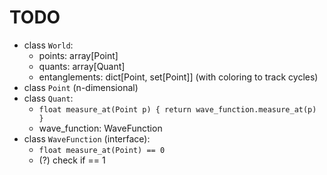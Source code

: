 # TODO

- class `World`:
  - points: array[Point]
  - quants: array[Quant]
  - entanglements: dict[Point, set[Point]] (with coloring to track cycles)
- class `Point` (n-dimensional)
- class `Quant`:
  - `float measure_at(Point p) { return wave_function.measure_at(p) }`
  - wave_function: WaveFunction
- class `WaveFunction` (interface):
  - `float measure_at(Point) == 0`
  - (?) check if == 1
